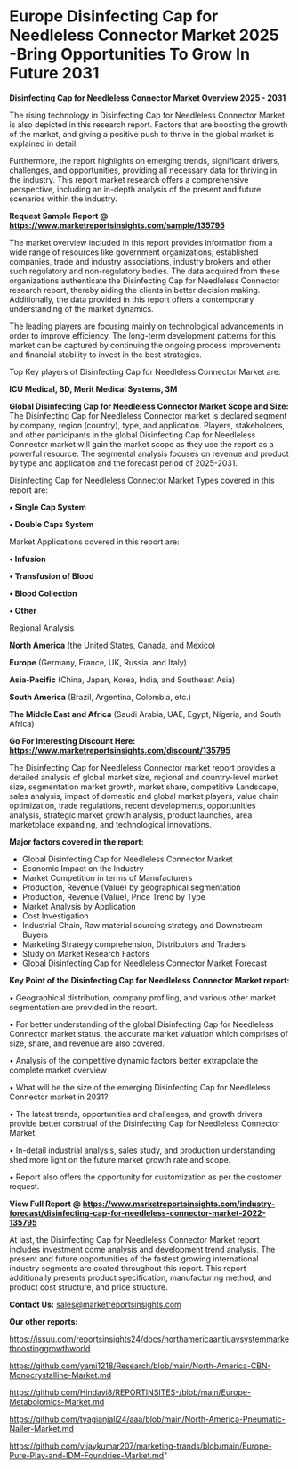 # Europe Disinfecting Cap for Needleless Connector Market 2025 -Bring Opportunities To Grow In Future 2031

<Strong> Disinfecting Cap for Needleless Connector Market Overview 2025 - 2031</strong>

The rising technology in Disinfecting Cap for Needleless Connector Market is also depicted in this research report. Factors that are boosting the growth of the market, and giving a positive push to thrive in the global market is explained in detail.

Furthermore, the report highlights on emerging trends, significant drivers, challenges, and opportunities, providing all necessary data for thriving in the industry. This report market research offers a comprehensive perspective, including an in-depth analysis of the present and future scenarios within the industry.

<strong>Request Sample Report @ <a href=https://www.marketreportsinsights.com/sample/135795>https://www.marketreportsinsights.com/sample/135795</a></strong>

The market overview included in this report provides information from a wide range of resources like government organizations, established companies, trade and industry associations, industry brokers and other such regulatory and non-regulatory bodies. The data acquired from these organizations authenticate the Disinfecting Cap for Needleless Connector research report, thereby aiding the clients in better decision making. Additionally, the data provided in this report offers a contemporary understanding of the market dynamics.

The leading players are focusing mainly on technological advancements in order to improve efficiency. The long-term development patterns for this market can be captured by continuing the ongoing process improvements and financial stability to invest in the best strategies.

Top Key players of Disinfecting Cap for Needleless Connector Market are:

<strong>ICU Medical, BD, Merit Medical Systems, 3M</strong>

<strong><b>Global Disinfecting Cap for Needleless Connector Market Scope and Size:</b></strong>
The Disinfecting Cap for Needleless Connector market is declared segment by company, region (country), type, and application. Players, stakeholders, and other participants in the global Disinfecting Cap for Needleless Connector market will gain the market scope as they use the report as a powerful resource. The segmental analysis focuses on revenue and product by type and application and the forecast period of 2025-2031.

Disinfecting Cap for Needleless Connector Market Types covered in this report are:

<strong>• Single Cap System

• Double Caps System</strong>

Market Applications covered in this report are:

<strong>• Infusion

• Transfusion of Blood

• Blood Collection

• Other</strong> 

Regional Analysis

<strong>North America</strong> (the United States, Canada, and Mexico)

<strong>Europe</strong> (Germany, France, UK, Russia, and Italy)

<strong>Asia-Pacific</strong> (China, Japan, Korea, India, and Southeast Asia)

<strong>South America</strong> (Brazil, Argentina, Colombia, etc.)

<strong>The Middle East and Africa</strong> (Saudi Arabia, UAE, Egypt, Nigeria, and South Africa)

<strong>Go For Interesting Discount Here: <a href=https://www.marketreportsinsights.com/discount/135795>https://www.marketreportsinsights.com/discount/135795</a></strong>

The Disinfecting Cap for Needleless Connector market report provides a detailed analysis of global market size, regional and country-level market size, segmentation market growth, market share, competitive Landscape, sales analysis, impact of domestic and global market players, value chain optimization, trade regulations, recent developments, opportunities analysis, strategic market growth analysis, product launches, area marketplace expanding, and technological innovations.

<strong><b>Major factors covered in the report:</b></strong>
<ul>
  <li>Global Disinfecting Cap for Needleless Connector Market </li>
  <li>Economic Impact on the Industry</li>
  <li>Market Competition in terms of Manufacturers</li>
  <li>Production, Revenue (Value) by geographical segmentation</li>
  <li>Production, Revenue (Value), Price Trend by Type</li>
  <li>Market Analysis by Application</li>
  <li>Cost Investigation</li>
  <li>Industrial Chain, Raw material sourcing strategy and Downstream Buyers</li>
  <li>Marketing Strategy comprehension, Distributors and Traders</li>
  <li>Study on Market Research Factors</li>
  <li>Global Disinfecting Cap for Needleless Connector Market Forecast</li>
</ul>

<strong><b>Key Point of the Disinfecting Cap for Needleless Connector Market report:</b></strong>

• Geographical distribution, company profiling, and various other market segmentation are provided in the report.

• For better understanding of the global Disinfecting Cap for Needleless Connector market status, the accurate market valuation which comprises of size, share, and revenue are also covered.

• Analysis of the competitive dynamic factors better extrapolate the complete market overview

• What will be the size of the emerging Disinfecting Cap for Needleless Connector market in 2031?

• The latest trends, opportunities and challenges, and growth drivers provide better construal of the Disinfecting Cap for Needleless Connector Market.

• In-detail industrial analysis, sales study, and production understanding shed more light on the future market growth rate and scope.

• Report also offers the opportunity for customization as per the customer request.

<strong><b>View Full Report @ <a href=https://www.marketreportsinsights.com/industry-forecast/disinfecting-cap-for-needleless-connector-market-2022-135795>https://www.marketreportsinsights.com/industry-forecast/disinfecting-cap-for-needleless-connector-market-2022-135795</a></b></strong>


At last, the Disinfecting Cap for Needleless Connector Market report includes investment come analysis and development trend analysis. The present and future opportunities of the fastest growing international industry segments are coated throughout this report. This report additionally presents product specification, manufacturing method, and product cost structure, and price structure.

<strong>Contact Us:</strong>
sales@marketreportsinsights.com

<strong>Our other reports:</strong>

<a href=https://issuu.com/reportsinsights24/docs/northamericaantiuavsystemmarketboostinggrowthworld>https://issuu.com/reportsinsights24/docs/northamericaantiuavsystemmarketboostinggrowthworld</a>

<a href=https://github.com/yami1218/Research/blob/main/North-America-CBN-Monocrystalline-Market.md>https://github.com/yami1218/Research/blob/main/North-America-CBN-Monocrystalline-Market.md</a>

<a href=https://github.com/Hindavi8/REPORTINSITES-/blob/main/Europe-Metabolomics-Market.md>https://github.com/Hindavi8/REPORTINSITES-/blob/main/Europe-Metabolomics-Market.md</a>

<a href=https://github.com/tyagianjali24/aaa/blob/main/North-America-Pneumatic-Nailer-Market.md>https://github.com/tyagianjali24/aaa/blob/main/North-America-Pneumatic-Nailer-Market.md</a>

<a href=https://github.com/vijaykumar207/marketing-trands/blob/main/Europe-Pure-Play-and-IDM-Foundries-Market.md>https://github.com/vijaykumar207/marketing-trands/blob/main/Europe-Pure-Play-and-IDM-Foundries-Market.md</a>"
